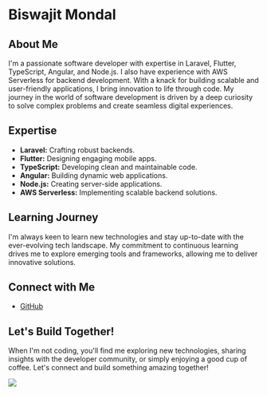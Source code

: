 # Biswajit Mondal

## About Me

I'm a passionate software developer with expertise in Laravel, Flutter, TypeScript, Angular, and Node.js. I also have experience with AWS Serverless for backend development. With a knack for building scalable and user-friendly applications, I bring innovation to life through code. My journey in the world of software development is driven by a deep curiosity to solve complex problems and create seamless digital experiences.

## Expertise

- **Laravel:** Crafting robust backends.
- **Flutter:** Designing engaging mobile apps.
- **TypeScript:** Developing clean and maintainable code.
- **Angular:** Building dynamic web applications.
- **Node.js:** Creating server-side applications.
- **AWS Serverless:** Implementing scalable backend solutions.

## Learning Journey

I'm always keen to learn new technologies and stay up-to-date with the ever-evolving tech landscape. My commitment to continuous learning drives me to explore emerging tools and frameworks, allowing me to deliver innovative solutions.

## Connect with Me

- [GitHub](https://github.com/biswajit287)
<!-- - [LinkedIn](https://www.linkedin.com/in/YourLinkedInProfile)
- [Website/Blog](https://www.yourwebsite.com) -->

## Let's Build Together!

When I'm not coding, you'll find me exploring new technologies, sharing insights with the developer community, or simply enjoying a good cup of coffee. Let's connect and build something amazing together!

![](https://komarev.com/ghpvc/?username=biswajit287&color=green)